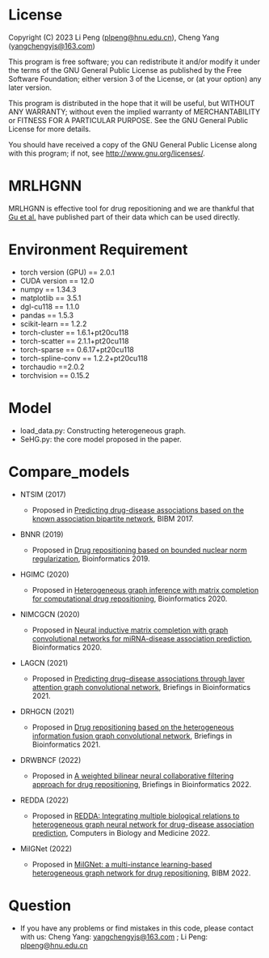 # License

Copyright (C) 2023 Li Peng (plpeng@hnu.edu.cn), Cheng Yang (yangchengyjs@163.com)

This program is free software; you can redistribute it and/or
modify it under the terms of the GNU General Public License
as published by the Free Software Foundation; either version 3
of the License, or (at your option) any later version.

This program is distributed in the hope that it will be useful,
but WITHOUT ANY WARRANTY; without even the implied warranty of
MERCHANTABILITY or FITNESS FOR A PARTICULAR PURPOSE.  See the
GNU General Public License for more details.

You should have received a copy of the GNU General Public License
along with this program; if not, see <http://www.gnu.org/licenses/>.



# MRLHGNN
MRLHGNN is effective tool for drug repositioning and we are thankful that [Gu et al.](https://www.sciencedirect.com/science/article/pii/S0010482522008356) have published part of their data which can be used directly.



# Environment Requirement
+ torch version (GPU) == 2.0.1
+ CUDA version == 12.0
+ numpy == 1.34.3
+ matplotlib == 3.5.1
+ dgl-cu118 == 1.1.0
+ pandas == 1.5.3
+ scikit-learn == 1.2.2
+ torch-cluster == 1.6.1+pt20cu118
+ torch-scatter == 2.1.1+pt20cu118
+ torch-sparse == 0.6.17+pt20cu118
+ torch-spline-conv == 1.2.2+pt20cu118
+ torchaudio ==2.0.2
+ torchvision == 0.15.2



# Model
+ load_data.py: Constructing heterogeneous graph.
+ SeHG.py: the core model proposed in the paper.



# Compare_models
 
* NTSIM (2017)
    * Proposed in [Predicting drug-disease associations based on the known association bipartite network](https://ieeexplore.ieee.org/abstract/document/8217698/), BIBM 2017.

* BNNR (2019)
    * Proposed in [Drug repositioning based on bounded nuclear norm regularization](https://doi.org/10.1093/bioinformatics/btz331), Bioinformatics 2019.

* HGIMC (2020)
    * Proposed in [Heterogeneous graph inference with matrix completion for computational drug repositioning](https://doi.org/10.1093/bioinformatics/btaa1024), Bioinformatics 2020.

* NIMCGCN (2020)
    * Proposed in [Neural inductive matrix completion with graph convolutional networks for miRNA-disease association prediction](https://doi.org/10.1093/bioinformatics/btz965), Bioinformatics 2020.

* LAGCN (2021)
    * Proposed in [Predicting drug–disease associations through layer attention graph convolutional network](https://doi.org/10.1093/bib/bbaa243), Briefings in Bioinformatics 2021.

* DRHGCN (2021)
    * Proposed in [Drug repositioning based on the heterogeneous information fusion graph convolutional network](https://doi.org/10.1093/bib/bbab319), Briefings in Bioinformatics 2021.

* DRWBNCF (2022)
    * Proposed in [A weighted bilinear neural collaborative filtering approach for drug repositioning](https://doi.org/10.1093/bib/bbab581), Briefings in Bioinformatics 2022.

* REDDA (2022)
    * Proposed in [REDDA: Integrating multiple biological relations to heterogeneous graph neural network for drug-disease association prediction](https://www.sciencedirect.com/science/article/pii/S0010482522008356), Computers in Biology and Medicine 2022.

* MilGNet (2022)
    * Proposed in [MilGNet: a multi-instance learning-based heterogeneous graph network for drug repositioning](https://ieeexplore.ieee.org/abstract/document/9995152/), BIBM 2022.



# Question
+ If you have any problems or find mistakes in this code, please contact with us: 
Cheng Yang: yangchengyjs@163.com ; Li Peng: plpeng@hnu.edu.cn
